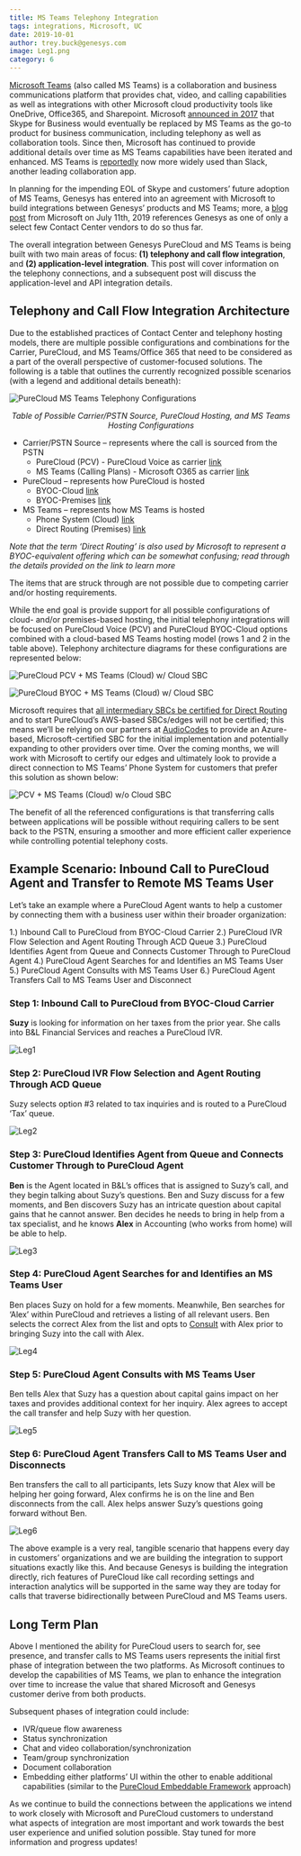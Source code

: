 ```yaml
---
title: MS Teams Telephony Integration
tags: integrations, Microsoft, UC
date: 2019-10-01
author: trey.buck@genesys.com
image: Leg1.png
category: 6
---
```


[Microsoft Teams](https://products.office.com/en-us/microsoft-teams/group-chat-software) (also called MS Teams) is a collaboration and business communications platform that provides chat, video, and calling capabilities as well as integrations with other Microsoft cloud productivity tools like OneDrive, Office365, and Sharepoint.  Microsoft [announced in 2017](https://www.microsoft.com/en-us/microsoft-365/blog/2017/09/25/a-new-vision-for-intelligent-communications-in-office-365/) that Skype for Business would eventually be replaced by MS Teams as the go-to product for business communication, including telephony as well as collaboration tools.  Since then, Microsoft has continued to provide additional details over time as MS Teams capabilities have been iterated and enhanced.  MS Teams is [reportedly](https://www.cnbc.com/2019/07/11/microsoft-teams-passes-slack-in-daily-users-rajesh-jha-explains-why.html) now more widely used than Slack, another leading collaboration app. 

In planning for the impending EOL of Skype and customers’ future adoption of MS Teams, Genesys has entered into an agreement with Microsoft to build integrations between Genesys’ products and MS Teams; more, a [blog post](https://www.microsoft.com/en-us/microsoft-365/blog/2019/07/11/microsoft-teams-reaches-13-million-daily-active-users-introduces-4-new-ways-for-teams-to-work-better-together/) from Microsoft on July 11th, 2019 references Genesys as one of only a select few Contact Center vendors to do so thus far. 

The overall integration between Genesys PureCloud and MS Teams is being built with two main areas of focus: **(1) telephony and call flow integration**, and **(2) application-level integration**.  This post will cover information on the telephony connections, and a subsequent post will discuss the application-level and API integration details. 

## Telephony and Call Flow Integration Architecture 

Due to the established practices of Contact Center and telephony hosting models, there are multiple possible configurations and combinations for the Carrier, PureCloud, and MS Teams/Office 365 that need to be considered as a part of the overall perspective of customer-focused solutions.  The following is a table that outlines the currently recognized possible scenarios (with a legend and additional details beneath):

![PureCloud MS Teams Telephony Configurations](PureCloud_MSTeams_Telephony_Configs.png)

<div style="text-align: center">

_Table of Possible Carrier/PSTN Source, PureCloud Hosting, and MS Teams Hosting Configurations_

</div>

* Carrier/PSTN Source – represents where the call is sourced from the PSTN 
	* PureCloud (PCV) - PureCloud Voice as carrier [link](https://help.mypurecloud.com/articles/about-purecloud-voice/) 
	* MS Teams (Calling Plans) - Microsoft O365 as carrier [link](https://docs.microsoft.com/en-us/microsoftteams/calling-plans-for-office-365) 
* PureCloud – represents how PureCloud is hosted 
	* BYOC-Cloud [link](https://help.mypurecloud.com/articles/about-byoc-cloud/) 
	* BYOC-Premises [link](https://help.mypurecloud.com/articles/about-byoc-premises/) 
* MS Teams – represents how MS Teams is hosted 
	* Phone System (Cloud) [link](https://products.office.com/en-us/microsoft-teams/voice-calling) 
	* Direct Routing (Premises) [link](https://docs.microsoft.com/en-us/microsoftteams/direct-routing-landing-page)

_Note that the term ‘Direct Routing’ is also used by Microsoft to represent a BYOC-equivalent offering which can be somewhat confusing; read through the details provided on the link to learn more_

The items that are struck through are not possible due to competing carrier and/or hosting requirements. 

While the end goal is provide support for all possible configurations of cloud- and/or premises-based hosting, the initial telephony integrations will be focused on PureCloud Voice (PCV) and PureCloud BYOC-Cloud options combined with a cloud-based MS Teams hosting model (rows 1 and 2 in the table above).  Telephony architecture diagrams for these configurations are represented below:

![PureCloud PCV + MS Teams (Cloud) w/ Cloud SBC](PCV_MSTeams_CloudSBC.png)

![PureCloud BYOC + MS Teams (Cloud) w/ Cloud SBC](PureCloudBYOC_MSTeams_CloudSBC.png)

Microsoft requires that [all intermediary SBCs be certified for Direct Routing](https://docs.microsoft.com/en-us/microsoftteams/direct-routing-border-controllers) and to start PureCloud’s AWS-based SBCs/edges will not be certified; this means we’ll be relying on our partners at [AudioCodes](https://www.audiocodes.com/) to provide an Azure-based, Microsoft-certified SBC for the initial implementation and potentially expanding to other providers over time.  Over the coming months, we will work with Microsoft to certify our edges and ultimately look to provide a direct connection to MS Teams’ Phone System for customers that prefer this solution as shown below:

![PCV + MS Teams (Cloud) w/o Cloud SBC](PCV_MSTeams_NoSBC.png)

The benefit of all the referenced configurations is that transferring calls between applications will be possible without requiring callers to be sent back to the PSTN, ensuring a smoother and more efficient caller experience while controlling potential telephony costs.

## Example Scenario: Inbound Call to PureCloud Agent and Transfer to Remote MS Teams User

Let’s take an example where a PureCloud Agent wants to help a customer by connecting them with a business user within their broader organization: 

1.)	Inbound Call to PureCloud from BYOC-Cloud Carrier
2.) PureCloud IVR Flow Selection and Agent Routing Through ACD Queue
3.) PureCloud Identifies Agent from Queue and Connects Customer Through to PureCloud Agent 
4.) PureCloud Agent Searches for and Identifies an MS Teams User 
5.) PureCloud Agent Consults with MS Teams User 
6.) PureCloud Agent Transfers Call to MS Teams User and Disconnect

### Step 1: Inbound Call to PureCloud from BYOC-Cloud Carrier 
**Suzy** is looking for information on her taxes from the prior year.  She calls into B&L Financial Services and reaches a PureCloud IVR.

![Leg1](Leg1.png)

### Step 2: PureCloud IVR Flow Selection and Agent Routing Through ACD Queue 
Suzy selects option #3 related to tax inquiries and is routed to a PureCloud ‘Tax’ queue.

![Leg2](Leg2.png)

### Step 3: PureCloud Identifies Agent from Queue and Connects Customer Through to PureCloud Agent
**Ben** is the Agent located in B&L’s offices that is assigned to Suzy’s call, and they begin talking about Suzy’s questions. Ben and Suzy discuss for a few moments, and Ben discovers Suzy has an intricate question about capital gains that he cannot answer.  Ben decides he needs to bring in help from a tax specialist, and he knows **Alex** in Accounting (who works from home) will be able to help.

![Leg3](Leg3.png)

### Step 4: PureCloud Agent Searches for and Identifies an MS Teams User 
Ben places Suzy on hold for a few moments.  Meanwhile, Ben searches for ‘Alex’ within PureCloud and retrieves a listing of all relevant users.  Ben selects the correct Alex from the list and opts to [Consult](https://help.mypurecloud.com/articles/transfer-call/) with Alex prior to bringing Suzy into the call with Alex. 

![Leg4](Leg4.png)

### Step 5: PureCloud Agent Consults with MS Teams User 
Ben tells Alex that Suzy has a question about capital gains impact on her taxes and provides additional context for her inquiry.  Alex agrees to accept the call transfer and help Suzy with her question. 

![Leg5](Leg5.png)

### Step 6: PureCloud Agent Transfers Call to MS Teams User and Disconnects 
Ben transfers the call to all participants, lets Suzy know that Alex will be helping her going forward, Alex confirms he is on the line and Ben disconnects from the call.  Alex helps answer Suzy’s questions going forward without Ben.

![Leg6](Leg6.png)

The above example is a very real, tangible scenario that happens every day in customers’ organizations and we are building the integration to support situations exactly like this.  And because Genesys is building the integration directly, rich features of PureCloud like call recording settings and interaction analytics will be supported in the same way they are today for calls that traverse bidirectionally between PureCloud and MS Teams users. 

## Long Term Plan

Above I mentioned the ability for PureCloud users to search for, see presence, and transfer calls to MS Teams users represents the initial first phase of integration between the two platforms.  As Microsoft continues to develop the capabilities of MS Teams, we plan to enhance the integration over time to increase the value that shared Microsoft and Genesys customer derive from both products. 

Subsequent phases of integration could include: 

* IVR/queue flow awareness 
* Status synchronization
* Chat and video collaboration/synchronization 
* Team/group synchronization 
* Document collaboration 
* Embedding either platforms’ UI within the other to enable additional capabilities (similar to the [PureCloud Embeddable Framework](https://developer.mypurecloud.com/api/embeddable-framework/index.html) approach) 

As we continue to build the connections between the applications we intend to work closely with Microsoft and PureCloud customers to understand what aspects of integration are most important and work towards the best user experience and unified solution possible.  Stay tuned for more information and progress updates! 